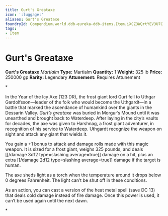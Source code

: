 ```yaml
---
title: Gurt's Greataxe
icon: ':luggage:'
aliases: Gurt's Greataxe
foundryId: Compendium.world.ddb-eureka-ddb-items.Item.iXCZ3WQrtYEV3U7C
tags:
- Item
---
```


# Gurt's Greataxe

**Gurt's Greataxe**
_Martialm_
**Type:** Martialm
**Quantity:** 1
**Weight:** 325 lb
**Price:** 250000 gp
**Rarity:** Legendary
**Attunement:** Requires Attunement

*<p>In the Year of the Icy Axe (123 DR), the frost giant lord Gurt fell to Uthgar Gardolfsson—leader of the folk who would become the Uthgardt—in a battle that marked the ascendance of humankind over the giants in the Dessarin Valley. *Gurt’s greataxe* was buried in Morgur’s Mound until it was unearthed and brought back to Waterdeep. After laying in the city’s vaults for decades, the axe was given to Harshnag, a frost giant adventurer, in recognition of his service to Waterdeep. Uthgardt recognize the weapon on sight and attack any giant that wields it.

You gain a +1 bonus to attack and damage rolls made with this magic weapon. It is sized for a frost giant, weighs 325 pounds, and deals  [[/damage 3d12 type=slashing average=true]] damage on a hit, plus an extra  [[/damage 2d12 type=slashing average=true]] damage if the target is human.

The axe sheds light as a torch when the temperature around it drops below 0 degrees Fahrenheit. The light can’t be shut off in these conditions.

As an action, you can cast a version of the heat metal spell (save DC 13) that deals cold damage instead of fire damage. Once this power is used, it can’t be used again until the next dawn.</p>*